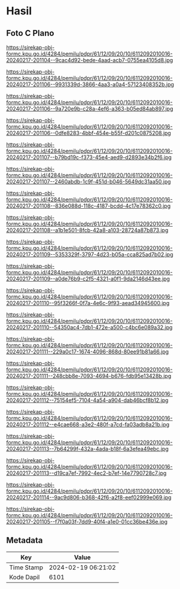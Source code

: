 # Hasil

## Foto C Plano

https://sirekap-obj-formc.kpu.go.id/4284/pemilu/pdpr/61/12/09/20/10/6112092010016-20240217-201104--9cac4d92-bede-4aad-acb7-0755ea4105d8.jpg

https://sirekap-obj-formc.kpu.go.id/4284/pemilu/pdpr/61/12/09/20/10/6112092010016-20240217-201106--9931339d-3866-4aa3-a0a4-57123408352b.jpg

https://sirekap-obj-formc.kpu.go.id/4284/pemilu/pdpr/61/12/09/20/10/6112092010016-20240217-201106--9a720e9b-c28a-4ef6-a363-b05ed84ab897.jpg

https://sirekap-obj-formc.kpu.go.id/4284/pemilu/pdpr/61/12/09/20/10/6112092010016-20240217-201106--0dfe8283-4bbf-454e-b55f-d201c0875208.jpg

https://sirekap-obj-formc.kpu.go.id/4284/pemilu/pdpr/61/12/09/20/10/6112092010016-20240217-201107--b79bd19c-f373-45e4-aed9-d2893e34b2f6.jpg

https://sirekap-obj-formc.kpu.go.id/4284/pemilu/pdpr/61/12/09/20/10/6112092010016-20240217-201107--2460abdb-1c9f-451d-b046-5649dc31aa50.jpg

https://sirekap-obj-formc.kpu.go.id/4284/pemilu/pdpr/61/12/09/20/10/6112092010016-20240217-201108--836e088d-118c-4187-bcdd-4c17e78362c0.jpg

https://sirekap-obj-formc.kpu.go.id/4284/pemilu/pdpr/61/12/09/20/10/6112092010016-20240217-201108--a1b1e501-8fcb-42a8-a103-28724a87b873.jpg

https://sirekap-obj-formc.kpu.go.id/4284/pemilu/pdpr/61/12/09/20/10/6112092010016-20240217-201109--5353329f-3797-4d23-b05a-cca825ad7b02.jpg

https://sirekap-obj-formc.kpu.go.id/4284/pemilu/pdpr/61/12/09/20/10/6112092010016-20240217-201109--a0de76b9-c2f5-4321-a0f1-9da2146d43ee.jpg

https://sirekap-obj-formc.kpu.go.id/4284/pemilu/pdpr/61/12/09/20/10/6112092010016-20240217-201110--95f3266f-0f7a-4e6c-9f93-aead34945600.jpg

https://sirekap-obj-formc.kpu.go.id/4284/pemilu/pdpr/61/12/09/20/10/6112092010016-20240217-201110--54350ac4-7db1-472e-a500-c4bc6e089a32.jpg

https://sirekap-obj-formc.kpu.go.id/4284/pemilu/pdpr/61/12/09/20/10/6112092010016-20240217-201111--229a0c17-1674-4096-868d-80ee91b81a66.jpg

https://sirekap-obj-formc.kpu.go.id/4284/pemilu/pdpr/61/12/09/20/10/6112092010016-20240217-201111--248cbb8e-7093-4694-b676-fdb95e13428b.jpg

https://sirekap-obj-formc.kpu.go.id/4284/pemilu/pdpr/61/12/09/20/10/6112092010016-20240217-201112--75154ef5-7104-4a54-a904-dab46bcf8b12.jpg

https://sirekap-obj-formc.kpu.go.id/4284/pemilu/pdpr/61/12/09/20/10/6112092010016-20240217-201112--e4cae668-a3e2-480f-a7cd-fa03adb8a21b.jpg

https://sirekap-obj-formc.kpu.go.id/4284/pemilu/pdpr/61/12/09/20/10/6112092010016-20240217-201113--7b64299f-432a-4ada-b18f-6a3efea49ebc.jpg

https://sirekap-obj-formc.kpu.go.id/4284/pemilu/pdpr/61/12/09/20/10/6112092010016-20240217-201113--d19ca7ef-7992-4ec2-b7ef-14e7790728c7.jpg

https://sirekap-obj-formc.kpu.go.id/4284/pemilu/pdpr/61/12/09/20/10/6112092010016-20240217-201114--9ac9d806-b368-42f6-a2f8-eef02999e069.jpg

https://sirekap-obj-formc.kpu.go.id/4284/pemilu/pdpr/61/12/09/20/10/6112092010016-20240217-201105--f7f0a03f-7dd9-40f4-a1e0-01cc36be436e.jpg


## Metadata

| Key        | Value               |
| ---------- | ------------------- |
| Time Stamp | 2024-02-19 06:21:02 |
| Kode Dapil | 6101                |



